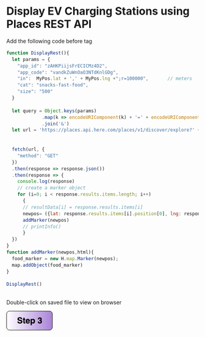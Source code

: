 


# Display EV Charging Stations using Places REST API
Add the following code before </script> tag
```javascript
function DisplayRest(){
  let params = {
    "app_id": "zAHKPiijsFrECICMz4D2",
    "app_code": "vandkZuWnOaO3NTdKnlGDg",
    "in":  MyPos.lat + ',' + MyPos.lng +";r=100000",       // meters
    "cat": "snacks-fast-food",
    "size": "500"
  }

  let query = Object.keys(params)
             .map(k => encodeURIComponent(k) + '=' + encodeURIComponent(params[k]))
             .join('&')
  let url = 'https://places.api.here.com/places/v1/discover/explore?' + query


  fetch(url, {
    "method": "GET"
  })
  .then(response => response.json())
  .then(response => {
    console.log(response)
    // create a marker object
    for (i=0; i < response.results.items.length; i++)
      {  
      // resultData[i] = response.results.items[i]
      newpos= ({lat: response.results.items[i].position[0], lng: response.results.items[i].position[1]});
      addMarker(newpos)
      // printInfo()
      } 
  })
}
function addMarker(newpos,html){
  food_marker = new H.map.Marker(newpos);
  map.addObject(food_marker)
}

DisplayRest()
```
</br> Double-click on saved file to view on browser

[![Foo](img/s3.png)](Step3.md) 


